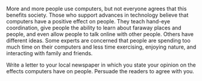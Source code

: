 More and more people use computers, but not everyone agrees that this benefits society.
Those who support advances in technology believe that computers have a positive effect on people.
They teach hand-eye coordination, give people the ability to learn about faraway places and people, and even allow people to talk online with other people.
Others have different ideas.
Some experts are concerned that people are spending too much time on their computers and less time exercising, enjoying nature, and interacting with family and friends.

Write a letter to your local newspaper in which you state your opinion on the effects computers have on people. Persuade the readers to agree with you.